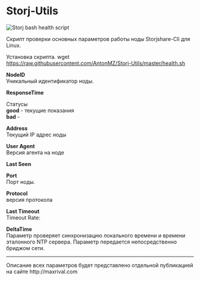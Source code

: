 # Storj-Utils

![Storj bash health script](http://maxrival.com/content/images/2017/05/storj-bash-healt-script-v1.0.2.png)


Скрипт проверки основных параметров работы ноды Storjshare-Cli для Linux.

Установка скрипта.
wget https://raw.githubusercontent.com/AntonMZ/Storj-Utils/master/health.sh


**NodeID**<br/>
Уникальный идентификатор ноды.

**ResponseTime**<br/>


Cтатусы<br/>
**good** - текущие показания  <br/>
**bad** - <br/>


**Address**<br/>
Текущий IP адрес ноды<br/>

**User Agent**<br/>
Версия агента на ноде<br/>

**Last Seen**<br/>

**Port**<br/>
Порт ноды.<br/>

**Protocol**<br/>
версия протокола<br/>

**Last Timeout**<br/>
Timeout Rate:<br/>

**DeltaTime**<br/>
Параметр проверяет синхронизацию локального времени и времени эталонного NTP сервера. Параметр передается непосредственно бриджом сети.<br/>

<hr>
Описание всех параметров будет представлено отдельной публикацией на сайте http://maxrival.com
